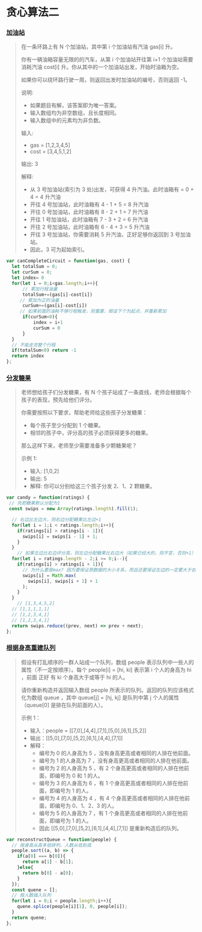 # 贪心算法二

### [加油站](https://leetcode-cn.com/problems/gas-station/)

> 在一条环路上有 N 个加油站，其中第 i 个加油站有汽油 gas[i] 升。
>
> 你有一辆油箱容量无限的的汽车，从第 i 个加油站开往第 i+1 个加油站需要消耗汽油 cost[i] 升。你从其中的一个加油站出发，开始时油箱为空。
>
> 如果你可以绕环路行驶一周，则返回出发时加油站的编号，否则返回 -1。
>
> 说明: 
>
> - 如果题目有解，该答案即为唯一答案。
> - 输入数组均为非空数组，且长度相同。
> - 输入数组中的元素均为非负数。
>
>  输入:
>
> - gas = [1,2,3,4,5]
> - cost = [3,4,5,1,2]
>
> 输出: 3 
>
> 解释:
>
> - 从 3 号加油站(索引为 3 处)出发，可获得 4 升汽油。此时油箱有 = 0 + 4 = 4 升汽油
> - 开往 4 号加油站，此时油箱有 4 - 1 + 5 = 8 升汽油
> - 开往 0 号加油站，此时油箱有 8 - 2 + 1 = 7 升汽油
> - 开往 1 号加油站，此时油箱有 7 - 3 + 2 = 6 升汽油
> - 开往 2 号加油站，此时油箱有 6 - 4 + 3 = 5 升汽油
> - 开往 3 号加油站，你需要消耗 5 升汽油，正好足够你返回到 3 号加油站。
> - 因此，3 可为起始索引。

```js
var canCompleteCircuit = function(gas, cost) {
  let totalSum = 0;
  let curSum = 0;
  let index= 0
  for(let i = 0;i<gas.length;i++){
      // 累加行程油量
      totalSum+=(gas[i]-cost[i])
     // 累加为正的油量
      curSum+=(gas[i]-cost[i])
     // 如果前面的油耗不够行程触发，则重置，假设下个为起点，并重新累加
      if(curSum<0){
          index = i+1
          curSum = 0
      }
  }
  // 不能走完整个行程
  if(totalSum<0) return -1
  return index
};
```

### [分发糖果](https://leetcode-cn.com/problems/candy/)

> 老师想给孩子们分发糖果，有 N 个孩子站成了一条直线，老师会根据每个孩子的表现，预先给他们评分。
>
> 你需要按照以下要求，帮助老师给这些孩子分发糖果：
>
> - 每个孩子至少分配到 1 个糖果。
> - 相邻的孩子中，评分高的孩子必须获得更多的糖果。
>
> 那么这样下来，老师至少需要准备多少颗糖果呢？
>
> 示例 1:
>
> - 输入: [1,0,2]
> - 输出: 5
> - 解释: 你可以分别给这三个孩子分发 2、1、2 颗糖果。

```js
var candy = function(ratings) {
 // 先把糖果默认分配为1
 const swips = new Array(ratings.length).fill(1);

  // 右边比左边大，则右边分配糖果比左边+1
  for(let i = 1;i < ratings.length;i++){
    if(ratings[i] > ratings[i - 1]){
      swips[i] = swips[i - 1] + 1;
    }
  }
	// 如果左边比右边评分高，则左边分配糖果比右边大（如果已经大的，则不变，否则+1）！！！比较难理解至少准备多少糖果，最小原则
  for(let i = ratings.length - 2;i >= 0;i--){
    if(ratings[i] > ratings[i + 1]){
      // 为什么要是max? 因为要保证原数据的大小关系，而且还要保证左边的一定要大于右边的
      swips[i] = Math.max(
        swips[i], swips[i + 1] + 1
      );
    }
  }
	// [1,3,4,5,2]
  // [1,1,1,1,1]
  // [1,2,3,4,1]
  // [1,2,3,4,1]
  return swips.reduce((prev, next) => prev + next);
};
```

### [根据身高重建队列](https://leetcode-cn.com/problems/queue-reconstruction-by-height/)

> 假设有打乱顺序的一群人站成一个队列，数组 people 表示队列中一些人的属性（不一定按顺序）。每个 people[i] = [hi, ki] 表示第 i 个人的身高为 hi ，前面 正好 有 ki 个身高大于或等于 hi 的人。
>
> 请你重新构造并返回输入数组 people 所表示的队列。返回的队列应该格式化为数组 queue ，其中 queue[j] = [hj, kj] 是队列中第 j 个人的属性（queue[0] 是排在队列前面的人）。
>
> 示例 1：
>
> - 输入：people = [[7,0],[4,4],[7,1],[5,0],[6,1],[5,2]]
> - 输出：[[5,0],[7,0],[5,2],[6,1],[4,4],[7,1]]
> - 解释：
>   - 编号为 0 的人身高为 5 ，没有身高更高或者相同的人排在他前面。
>   - 编号为 1 的人身高为 7 ，没有身高更高或者相同的人排在他前面。
>   - 编号为 2 的人身高为 5 ，有 2 个身高更高或者相同的人排在他前面，即编号为 0 和 1 的人。
>   - 编号为 3 的人身高为 6 ，有 1 个身高更高或者相同的人排在他前面，即编号为 1 的人。
>   - 编号为 4 的人身高为 4 ，有 4 个身高更高或者相同的人排在他前面，即编号为 0、1、2、3 的人。
>   - 编号为 5 的人身高为 7 ，有 1 个身高更高或者相同的人排在他前面，即编号为 1 的人。
>   - 因此 [[5,0],[7,0],[5,2],[6,1],[4,4],[7,1]] 是重新构造后的队列。

```js
var reconstructQueue = function(people) {
  // 按身高从高多低排列，人数从低到高
  people.sort((a, b) => {
    if(a[0] === b[0]){
      return a[1] - b[1];
    }else{
      return b[0] - a[0];
    }
  });
  const quene = [];
  // 按人数插入队列
  for(let i = 0;i < people.length;i++){
    quene.splice(people[i][1], 0, people[i]);
  }
  return quene;
};
```

